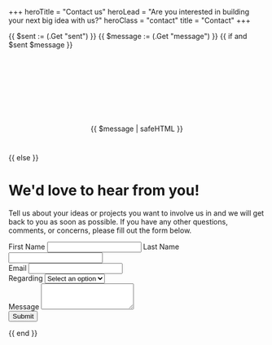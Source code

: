 +++
heroTitle = "Contact us"
heroLead = "Are you interested in building<br>your next big idea with us?"
heroClass = "contact"
title = "Contact"
+++

{{ $sent := (.Get "sent") }}
{{ $message := (.Get "message") }}
{{ if and $sent $message }}
<div class="mail-success">
  <p class="c-heading-2">{{ $message | safeHTML }}</p>
</div>
<style>
.mail-success {background-image:url(/assets/contact/check-animation-v2.gif);background-size:contain;background-repeat:no-repeat;background-position:center;background-position-y:-50px;padding-top:120px;margin-bottom:40px;text-align:center;}
</style>
{{ else }}
<h1>We'd love to hear from you!</h1>
<p>
Tell us about your ideas or projects you want to involve us in and we will get back to you as soon as possible.
If you have any other questions, comments, or concerns, please fill out the form below.
</p>
<form action="https://formspree.io/f/your-id" method="post">
  <div class="form-group">
    <label for="first_name" class="form">First Name</label>
    <input type="text" class="form-control form" id="first_name" name="first_name" required>
    <label for="last_name" class="form">Last Name</label>
    <input type="text" class="form-control form" id="last_name" name="last_name" required>
  </div>
  <div class="form-group">
    <label for="email" class="form">Email</label>
    <input type="email" class="form-control form" id="email" name="email" required>
  </div>
  <div class="form-group">
    <label for="regarding" class="form">Regarding</label>
    <select name="regarding" id="regarding" class="form" required>
      <option value="" selected disabled>Select an option</option>
      <option value="Hiring">Hiring</option>
      <option value="Project">Project</option>
      <option value="Consulting">Consulting</option>
      <option value="Question">Question</option>
      <option value="Other">Other</option>
    </select>
  </div>
  <div class="form-group">
    <label for="message" class="form">Message</label>
    <textarea class="form-control form" id="message" name="message" rows="3" required></textarea>
  </div>
  <button type="submit" class="form btn btn-primary">Submit</button>
</form>
{{ end }}
